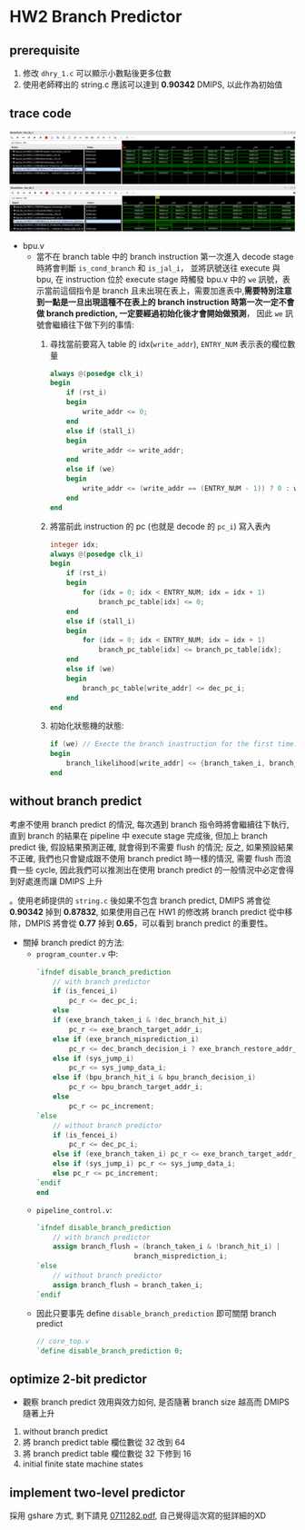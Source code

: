 # HW2 Branch Predictor

## prerequisite

1. 修改 ```dhry_1.c``` 可以顯示小數點後更多位數
2. 使用老師釋出的 string.c 應該可以達到 **0.90342** DMIPS, 以此作為初始值

## trace code

<img src="./img/trace_01.png">

<img src="./img/trace_02.png">

* bpu.v
    * 當不在 branch table 中的 branch instruction 第一次進入 decode stage 時將會判斷 ```is_cond_branch``` 和 ```is_jal_i```， 並將訊號送往 execute 與 bpu, 在 instruction 位於 execute stage 時觸發 bpu.v 中的 ```we``` 訊號，表示當前這個指令是 branch 且未出現在表上，需要加進表中,**需要特別注意到一點是一旦出現這種不在表上的 branch instruction 時第一次一定不會做 branch prediction, 一定要經過初始化後才會開始做預測**， 因此 ```we``` 訊號會繼續往下做下列的事情:
        1. 尋找當前要寫入 table 的 idx(```write_addr```), ```ENTRY_NUM``` 表示表的欄位數量

            ```verilog
            always @(posedge clk_i)
            begin
                if (rst_i)
                begin
                    write_addr <= 0;
                end
                else if (stall_i)
                begin
                    write_addr <= write_addr;
                end
                else if (we)
                begin
                    write_addr <= (write_addr == (ENTRY_NUM - 1)) ? 0 : write_addr + 1;
                end
            end
            ```
        2. 將當前此 instruction 的 pc (也就是 decode 的 ```pc_i```) 寫入表內
            ```verilog
            integer idx;
            always @(posedge clk_i)
            begin
                if (rst_i)
                begin
                    for (idx = 0; idx < ENTRY_NUM; idx = idx + 1)
                        branch_pc_table[idx] <= 0;
                end
                else if (stall_i)
                begin
                    for (idx = 0; idx < ENTRY_NUM; idx = idx + 1)
                        branch_pc_table[idx] <= branch_pc_table[idx];
                end
                else if (we)
                begin
                    branch_pc_table[write_addr] <= dec_pc_i;
                end
            end
            ```
        3. 初始化狀態機的狀態:
            ```verilog
            if (we) // Execte the branch inastruction for the first time.
            begin
                branch_likelihood[write_addr] <= {branch_taken_i, branch_taken_i};
            end
            ```


## without branch predict

考慮不使用 branch predict 的情況, 每次遇到 branch 指令時將會繼續往下執行, 直到 branch 的結果在 pipeline 中 execute stage 完成後, 但加上 branch predict 後, 假設結果預測正確, 就會得到不需要 flush 的情況; 反之, 如果預設結果不正確, 我們也只會變成跟不使用 branch predict 時一樣的情況, 需要 flush 而浪費一些 cycle, 因此我們可以推測出在使用 branch predict 的一般情況中必定會得到好處進而讓 DMIPS 上升

。使用老師提供的 ```string.c``` 後如果不包含 branch predict, DMIPS 將會從 **0.90342** 掉到 **0.87832**, 如果使用自己在 HW1 的修改將 branch predict 從中移除，DMPIS 將會從 **0.77** 掉到 **0.65**，可以看到 branch predict 的重要性。

* 關掉 branch predict 的方法:
    * ```program_counter.v``` 中:
        ```verilog
        `ifndef disable_branch_prediction
            // with branch predictor
            if (is_fencei_i)
                pc_r <= dec_pc_i;
            else
            if (exe_branch_taken_i & !dec_branch_hit_i)
                pc_r <= exe_branch_target_addr_i;
            else if (exe_branch_misprediction_i)
                pc_r <= dec_branch_decision_i ? exe_branch_restore_addr_i : exe_branch_target_addr_i;
            else if (sys_jump_i)
                pc_r <= sys_jump_data_i;
            else if (bpu_branch_hit_i & bpu_branch_decision_i)
                pc_r <= bpu_branch_target_addr_i;
            else
                pc_r <= pc_increment;
        `else
            // without branch predictor
            if (is_fencei_i)
                pc_r <= dec_pc_i;
            else if (exe_branch_taken_i) pc_r <= exe_branch_target_addr_i;
            else if (sys_jump_i) pc_r <= sys_jump_data_i;
            else pc_r <= pc_increment;
        `endif
        end
        ```
    * ```pipeline_control.v```:
        ```verilog
        `ifndef disable_branch_prediction
            // with branch predictor
            assign branch_flush = (branch_taken_i & !branch_hit_i) |
                                branch_misprediction_i;
        `else
            // without branch predictor
            assign branch_flush = branch_taken_i;
        `endif
        ```
    * 因此只要事先 define ```disable_branch_prediction``` 即可關閉 branch predict
        ```verilog
        // core_top.v
        `define disable_branch_prediction 0;
        ```

## optimize 2-bit predictor

* 觀察 branch predict 效用與效力如何, 是否隨著 branch size 越高而 DMIPS 隨著上升
1. without branch predict
2. 將 branch predict table 欄位數從 32 改到 64 
3. 將 branch predict table 欄位數從 32 下修到 16 
4. initial finite state machine states

## implement two-level predictor

採用 gshare 方式, 剩下請見 [0711282.pdf](./0711282.pdf), 自己覺得這次寫的挺詳細的XD